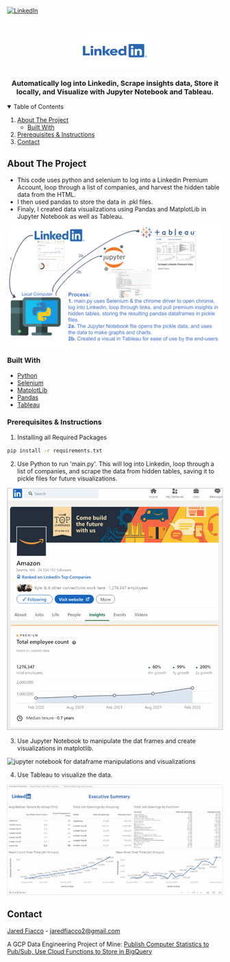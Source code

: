 <!-- PROJECT SHIELDS -->
[![LinkedIn][linkedin-shield]][linkedin-url]



<!-- PROJECT LOGO -->
<br />
<p align="center">
  <a href="https://github.com/jaredfiacco2/LinkedinPremium_InsightsScraper">
    <img src="images/Linkedin-Logo.png" alt="Logo" width="150" height="80">
  </a>

  <h3 align="center">Automatically log into Linkedin, Scrape insights data, Store it locally, and Visualize with Jupyter Notebook and Tableau.</h3>

</p>



<!-- TABLE OF CONTENTS -->
<details open="open">
  <summary>Table of Contents</summary>
  <ol>
    <li>
      <a href="#about-the-project">About The Project</a>
      <ul>
        <li><a href="#built-with">Built With</a></li>
      </ul>
    </li>
    <li><a href="#prerequisites">Prerequisites & Instructions</a></li>
    <li><a href="#contact">Contact</a></li>
  </ol>
</details>



<!-- ABOUT THE PROJECT -->
## About The Project

- This code uses python and selenium to log into a Linkedin Premium Account, loop through a list of companies, and harvest the hidden table data from the HTML. 
- I then used pandas to store the data in .pkl files. 
- Finaly, I created data visualizations using Pandas and MatplotLib in Jupyter Notebook as well as Tableau.  

<img src="images\ProcessMap.png" alt="Process Map"/>

### Built With

* [Python](https://python.org)
* [Selenium](https://www.selenium.dev/)
* [MatplotLib](https://matplotlib.org/)
* [Pandas](https://pandas.pydata.org/)
* [Tableau](https://public.tableau.com/app/profile/jared.fiacco/viz/ScrapedLinkedinPremuimData/ExecutiveSummary)

### Prerequisites & Instructions

1. Installing all Required Packages
  ```sh
  pip install -r requirements.txt
  ```

2. Use Python to run 'main.py'. This will log into Linkedin, loop through a list of companies, and scrape the data from hidden tables, saving it to pickle files for future visualizations.
<img src="images\linkedin.gif" alt="linkedin premium data that gets scraped" /> 

3. Use Jupyter Notebook to manipulate the dat frames and create visualizations in matplotlib.
<img src="images\jupyternotebook.gif" alt="jupyter notebook for dataframe manipulations and visualizations" />

4. Use Tableau to visualize the data.
<img src="images\tableau.gif" alt="use tableau for visualization" />

<!-- CONTACT -->
## Contact

[Jared Fiacco](https://www.linkedin.com/in/jaredfiacco/) - jaredfiacco2@gmail.com

A GCP Data Engineering Project of Mine: [Publish Computer Statistics to Pub/Sub, Use Cloud Functions to Store in BigQuery](https://github.com/jaredfiacco2/ComputerMonitoring_IOT)


<!-- MARKDOWN LINKS & IMAGES -->
<!-- https://www.markdownguide.org/basic-syntax/#reference-style-links -->
[linkedin-shield]: https://img.shields.io/badge/-LinkedIn-black.svg?style=for-the-badge&logo=linkedin&colorB=555
[linkedin-url]: https://www.linkedin.com/in/jaredfiacco/